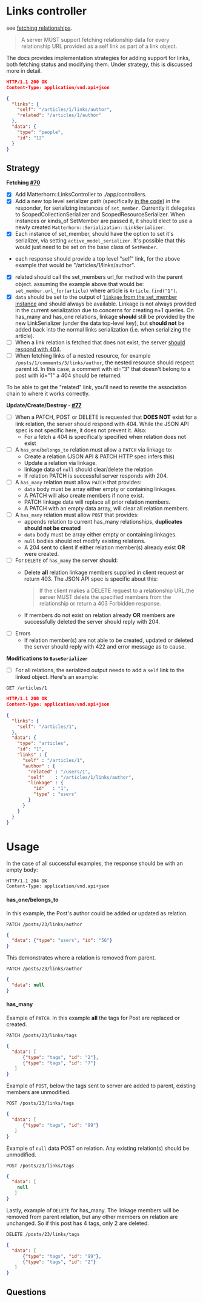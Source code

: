 # Links controller

see [fetching relationships](http://jsonapi.org/format/#fetching-relationships).

> A server MUST support fetching relationship data for every relationship URL provided as a self link as part of a link object.

The docs provides implementation strategies for adding support for links, both fetching status and modifying them. Under strategy, this is discussed more in detail.

```json
HTTP/1.1 200 OK
Content-Type: application/vnd.api+json

{
  "links": {
    "self": "/articles/1/links/author",
    "related": "/articles/1/author"
  },
  "data": {
    "type": "people",
    "id": "12"
  }
}
```


## Strategy

**Fetching [#70][70]**

- [x] Add Matterhorn::LinksController to ./app/controllers.
- [x] Add a new top level serializer path (specifically [in the code][inthecode]) in the responder, for serializing instances of `set_member`.  Currently it delegates to ScopedCollectionSerializer and ScopedResourceSerializer.  When instances or kinds_of SetMember are passed it, it should elect to use a newly created `Matterhorn::Serialization::LinkSerializer`.  
- [x] Each instance of set_member, should have the option to set it's serializer, via setting `active_model_serializer`.  It's possible that this would just need to be set on the base class of `SetMember`.
- each response should provide a top level "self" link, for the above example that would be "/articles/1/links/author".
- [x] related should call the set_members url_for method with the parent object.  assuming the example above that would be: `set_member.url_for(article)`  where article is `Article.find("1")`.
- [x] `data` should be set to the output of [`linkage` from the set_member instance][linkage] and should always be available.  Linkage is not always provided in the current serialization due to concerns for creating n+1 queries.  On has_many and has_one relations, linkage **should** still be provided by the new LinkSerializer (under the data top-level key), but **should not** be added back into the normal links serialization (i.e. when serializing the article).
- [ ] When a link relation is fetched that does not exist, the
  server [should respond with 404][404].
- [ ] When fetching links of a nested resource, for example `/posts/1/comments/3/links/author`, the nested resource should respect parent id.  In this case, a comment with id="3" that doesn't belong to a post with id="1" a 404 should be returned.

To be able to get the "related" link, you'll need to rewrite the association chain to where it works correctly.

**Update/Create/Destroy - [#77][77]**

- [ ] When a PATCH, POST or DELETE is requested that **DOES NOT** exist for a link relation, the
  server should respond with 404. While the JSON API spec is not
  specific here, it does not prevent it. Also:
  * For a fetch a 404 is specifically specified when relation does not exist
- [ ] A `has_one`/`belongs_to` relation must allow a `PATCH` via linkage to:
  * Create a relation (JSON API & PATCH HTTP spec infers this)
  * Update a relation via linkage.
  * linkage data of `null` should clear/delete the relation
  * If relation PATCH is successful server responds with 204.
- [ ] A `has_many` relation must allow `PATCH` that provides:
  * `data` body must be array either empty or containing linkages.
  * A PATCH will also create members if none exist.
  * PATCH linkage data will replace all prior relation members.
  * A PATCH with an empty data array, will clear all relation members.
- [ ] A `has_many` relation must allow `POST` that provides:
  * appends relation to current has_many relationships, **duplicates
      should not be created**
  * `data` body must be array either empty or containing linkages.
  * `null` bodies should not modify existing relations.
  * A 204 sent to client if either relation member(s) already exist **OR** were
      created.
- [ ] For `DELETE` of `has_many` the server should:
  * Delete **all** relation linkage members supplied in client request **or** return 403. The JSON API spec is specific about this:

    > If the client makes a DELETE request to a relationship URL,the server MUST delete the specified members from the relationship or return a 403 Forbidden response.

  * If members do not exist on relation already **OR** members are successfully deleted the server should reply with 204.
- [ ] Errors
  * If relation member(s) are not able to be created, updated or deleted the server should reply with 422 and error message as to cause.

**Modifications to `BaseSerializer`**

- [ ] For all relations, the serialized output needs to add a `self` link to the linked object.  Here's an example:

`GET /articles/1`

```json
HTTP/1.1 200 OK
Content-Type: application/vnd.api+json

{
  "links": {
    "self": "/articles/1",
  },
  "data": {
    "type": "articles",
    "id": "1",
    "links" : {
      "self" : "/articles/1",
      "author" : {
        "related" : "/users/1",
        "self"    : "/articles/1/links/author",
        "linkage" : {
          "id"   : "1",
          "type" : "users"
        }
      }
    }
  }
}
```

# Usage

In the case of all successful examples, the response should be with an empty body:

```
HTTP/1.1 204 OK
Content-Type: application/vnd.api+json
```

#### has_one/belongs_to

In this example, the Post's author could be added or updated as relation.

`PATCH /posts/23/links/author`

```json
{
  "data": {"type": "users", "id": "56"}
}
```

This demonstrates where a relation is removed from parent.

`PATCH /posts/23/links/author`

```json
{
  "data": null
}
```

#### has_many

Example of `PATCH`. In this example **all** the tags for Post are replaced or created.

`PATCH /posts/23/links/tags`

```json
{
  "data": [
      {"type": "tags", "id": "2"},
      {"type": "tags", "id": "7"}
   ]
}
```

Example of `POST`, below the tags sent to server are added to parent, existing members are unmodified.

`POST /posts/23/links/tags`

```json
{
  "data": [
      {"type": "tags", "id": "99"}
   ]
}
```

Example of `null` data POST on relation. Any existing relation(s) should be unmodified.

`POST /posts/23/links/tags`

```json
{
  "data": [
    null
   ]
}
```

Lastly, example of `DELETE` for has_many. The linkage members will be removed from parent relation, but any other members on relation are unchanged. So if this post has 4 tags, only 2 are deleted.

`DELETE /posts/23/links/tags`

```json
{
  "data": [
      {"type": "tags", "id": "99"},
      {"type": "tags", "id": "2"}
   ]
}
```



## Questions

[70]: https://github.com/blakechambers/matterhorn/issues/70
[77]: https://github.com/blakechambers/matterhorn/issues/77
[inthecode]: https://github.com/blakechambers/matterhorn/blob/master/lib/matterhorn/serialization/builder_support.rb#L36
[linkage]: https://github.com/blakechambers/matterhorn/blob/8d39e0040392a86bbe655d7980d67ce6c5f42770/lib/matterhorn/links/relation/base.rb#L92-L99
[404]: http://jsonapi.org/format/#fetching-relationships-responses-404
